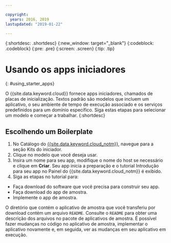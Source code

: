 ```yaml
---

copyright:
  years: 2016, 2019
lastupdated: "2019-01-22"

---
```


{:shortdesc: .shortdesc}
{:new_window: target="_blank"}
{:codeblock: .codeblock}
{:pre: .pre}
{:screen: .screen}
{:tip: .tip}

# Usando os apps iniciadores
{: #using_starter_apps}

O {{site.data.keyword.cloud}}  fornece apps iniciadores, chamados de placas de inicialização. Textos padrão são
modelos que incluem um aplicativo, o seu ambiente de tempo de execução associado e os serviços predefinidos para um domínio específico. Siga estas etapas para selecionar um modelo e começar a trabalhar.
{:shortdesc}

## Escolhendo um Boilerplate

1. No Catálogo do [{{site.data.keyword.cloud_notm}}](https://cloud.ibm.com/catalog/),
navegue para a seção Kits do iniciador.
2. Clique no modelo que você deseja usar.
3. Insira um nome para seu app, modifique o nome do host se necessário e clique em **Criar**. Seu app inicia a preparação e o tutorial Introdução para seu app no Painel do {{site.data.keyword.cloud_notm}} é exibido.
4. Siga as etapas no tutorial para:  
  * Faça download do software que você precisa para construir seu app.
  * Faça download do app de amostra.
  * Implemente o app de amostra.

O diretório que contém o aplicativo de amostra que você transferiu por download contém um arquivo `README`. Consulte o `README` para obter uma descrição dos arquivos no pacote de aplicativos de amostra. É possível fazer
mudanças no código no aplicativo de amostra, implementar o aplicativo novamente e, em seguida, ver as mudanças em seu aplicativo em
execução.
